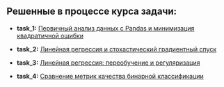 ## Решенные в процессе курса задачи:

- **task_1:** [Первичный анализ данных c Pandas и минимизация квадратичной ошибки](https://github.com/AlexG888/Specialization_from_MIPT_and_Yandex/blob/master/course_2/task_1.ipynb)

- **task_2:** [Линейная регрессия и стохастический градиентный спуск](https://github.com/AlexG888/Specialization_from_MIPT_and_Yandex/blob/master/course_2/task_2.ipynb)

- **task_3:** [Линейная регрессия: переобучение и регуляризация](https://github.com/AlexG888/Specialization_from_MIPT_and_Yandex/blob/master/course_2/task_3.ipynb)

- **task_4:** [Сравнение метрик качества бинарной классификации](https://github.com/AlexG888/Specialization_from_MIPT_and_Yandex/blob/master/course_2/task_4.ipynb)

